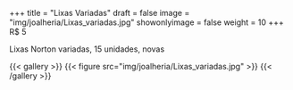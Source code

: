 +++
title = "Lixas Variadas"
draft = false
image = "img/joalheria/Lixas_variadas.jpg"
showonlyimage = false
weight = 10
+++
<span class="price">R$ 5</span>

<!--more-->

Lixas Norton variadas, 15 unidades, novas

{{< gallery >}}
{{< figure src="img/joalheria/Lixas_variadas.jpg" >}}
{{< /gallery >}}
